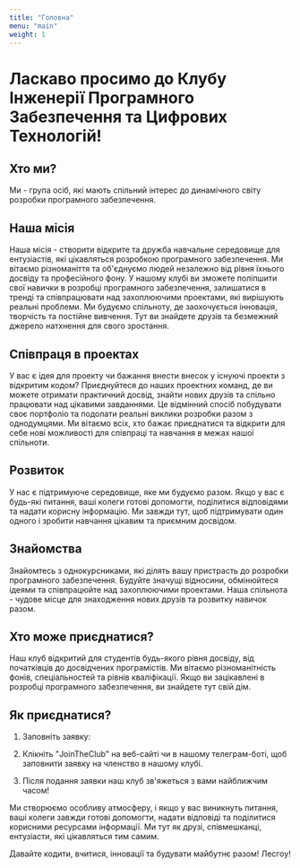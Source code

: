 ```yaml
---
title: "Головна"
menu: "main"
weight: 1
---
```


# Ласкаво просимо до Клубу Інженерії Програмного Забезпечення та Цифрових Технологій!

## Хто ми?

Ми - група осіб, які мають спільний інтерес до динамічного світу розробки програмного забезпечення.

## Наша місія

Наша місія - створити відкрите та дружба навчальне середовище для ентузіастів, які цікавляться розробкою програмного забезпечення. Ми вітаємо різноманіття та об'єднуємо людей незалежно від рівня їхнього досвіду та професійного фону. У нашому клубі ви зможете поліпшити свої навички в розробці програмного забезпечення, залишатися в тренді та співпрацювати над захоплюючими проектами, які вирішують реальні проблеми. Ми будуємо спільноту, де заохочується інновація, творчість та постійне вивчення. Тут ви знайдете друзів та безмежний джерело натхнення для свого зростання.

## Співпраця в проектах

У вас є ідея для проекту чи бажання внести внесок у існуючі проекти з відкритим кодом? Приєднуйтеся до наших проектних команд, де ви можете отримати практичний досвід, знайти нових друзів та спільно працювати над цікавими завданнями. Це відмінний спосіб побудувати своє портфоліо та подолати реальні виклики розробки разом з однодумцями. Ми вітаємо всіх, хто бажає приєднатися та відкрити для себе нові можливості для співпраці та навчання в межах нашої спільноти.

## Розвиток

У нас є підтримуюче середовище, яке ми будуємо разом. Якщо у вас є будь-які питання, ваші колеги готові допомогти, поділитися відповідями та надати корисну інформацію. Ми завжди тут, щоб підтримувати один одного і зробити навчання цікавим та приємним досвідом.

## Знайомства

Знайомтесь з однокурсниками, які ділять вашу пристрасть до розробки програмного забезпечення. Будуйте значущі відносини, обмінюйтеся ідеями та співпрацюйте над захоплюючими проектами. Наша спільнота - чудове місце для знаходження нових друзів та розвитку навичок разом.

## Хто може приєднатися?

Наш клуб відкритий для студентів будь-якого рівня досвіду, від початківців до досвідчених програмістів. Ми вітаємо різноманітність фонів, спеціальностей та рівнів кваліфікації. Якщо ви зацікавлені в розробці програмного забезпечення, ви знайдете тут свій дім.

## Як приєднатися?

1. Заповніть заявку:

2. Клікніть "JoinTheClub" на веб-сайті чи в нашому телеграм-боті, щоб заповнити заявку на членство в нашому клубі.

3. Після подання заявки наш клуб зв'яжеться з вами найближчим часом!

Ми створюємо особливу атмосферу, і якщо у вас виникнуть питання, ваші колеги завжди готові допомогти, надати відповіді та поділитися корисними ресурсами інформації. Ми тут як друзі, співмешканці, ентузіасти, які цікавляться тим самим.

Давайте кодити, вчитися, інновації та будувати майбутнє разом! Лесгоy!
